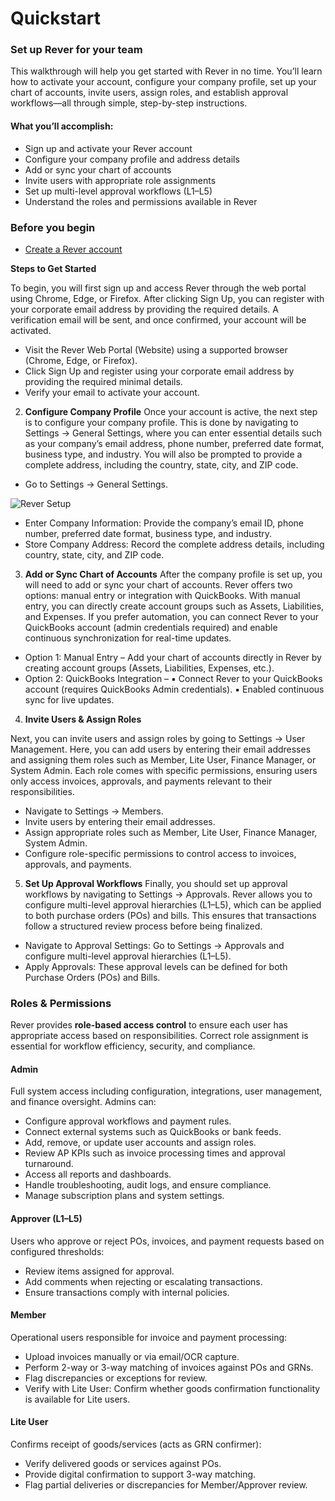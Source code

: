 # Quickstart

### Set up Rever for your team
This walkthrough will help you get started with Rever in no time.
You’ll learn how to activate your account, configure your company profile, set up your chart of accounts, invite users, assign roles, and establish approval workflows—all through simple, step-by-step instructions.


#### What you’ll accomplish:
<!-- By the end of this walkthrough, you’ll be able to: -->
- Sign up and activate your Rever account
- Configure your company profile and address details
- Add or sync your chart of accounts
- Invite users with appropriate role assignments
- Set up multi-level approval workflows (L1–L5)
- Understand the roles and permissions available in Rever


### Before you begin

 - [Create a Rever account](https://app.reverfin.ai)

**Steps to Get Started**

To begin, you will first sign up and access Rever through the web portal using Chrome, Edge, or Firefox. After clicking Sign Up, you can register with your corporate email address by providing the required details. A verification email will be sent, and once confirmed, your account will be activated.

- Visit the Rever Web Portal (Website) using a supported browser
(Chrome, Edge, or Firefox).
- Click Sign Up and register using your corporate email address by
providing the required minimal details.
- Verify your email to activate your account.

2. **Configure Company Profile**
Once your account is active, the next step is to configure your company profile. This is done by navigating to Settings → General Settings, where you can enter essential details such as your company’s email address, phone number, preferred date format, business type, and industry. You will also be prompted to provide a complete address, including the country, state, city, and ZIP code.

- Go to Settings → General Settings.

![Rever Setup](/img/productScreens/Company%20Profile.jpg)

- Enter Company Information: Provide the company’s email ID, phone
number, preferred date format, business type, and industry.
- Store Company Address: Record the complete address details,
including country, state, city, and ZIP code.


3. **Add or Sync Chart of Accounts**
After the company profile is set up, you will need to add or sync your chart of accounts. Rever offers two options: manual entry or integration with QuickBooks. With manual entry, you can directly create account groups such as Assets, Liabilities, and Expenses. If you prefer automation, you can connect Rever to your QuickBooks account (admin credentials required) and enable continuous synchronization for real-time updates.

- Option 1: Manual Entry – Add your chart of accounts directly in Rever by
creating account groups (Assets, Liabilities, Expenses, etc.).
- Option 2: QuickBooks Integration –
▪ Connect Rever to your QuickBooks account (requires QuickBooks
Admin credentials).
▪ Enabled continuous sync for live updates.

4. **Invite Users & Assign Roles**

Next, you can invite users and assign roles by going to Settings → User Management. Here, you can add users by entering their email addresses and assigning them roles such as Member, Lite User, Finance Manager, or System Admin. Each role comes with specific permissions, ensuring users only access invoices, approvals, and payments relevant to their responsibilities.

- Navigate to Settings → Members.
- Invite users by entering their email addresses.
- Assign appropriate roles such as Member, Lite User, Finance Manager,
System Admin.
- Configure role-specific permissions to control access to invoices,
approvals, and payments.

5. **Set Up Approval Workflows** 
Finally, you should set up approval workflows by navigating to Settings → Approvals. Rever allows you to configure multi-level approval hierarchies (L1–L5), which can be applied to both purchase orders (POs) and bills. This ensures that transactions follow a structured review process before being finalized.

- Navigate to Approval Settings: Go to Settings → Approvals and
configure multi-level approval hierarchies (L1–L5).
- Apply Approvals: These approval levels can be defined for both
Purchase Orders (POs) and Bills.



### Roles & Permissions

Rever provides **role-based access control** to ensure each user has appropriate access
based on responsibilities. Correct role assignment is essential for workflow efficiency,
security, and compliance.


#### Admin

Full system access including configuration, integrations, user
management, and finance oversight. Admins can:

- Configure approval workflows and payment rules.
- Connect external systems such as QuickBooks or bank feeds.
- Add, remove, or update user accounts and assign roles.
- Review AP KPIs such as invoice processing times and approval
turnaround.
- Access all reports and dashboards.
- Handle troubleshooting, audit logs, and ensure compliance.
- Manage subscription plans and system settings.


#### Approver (L1–L5)

Users who approve or reject POs, invoices, and payment requests
based on configured thresholds:

- Review items assigned for approval.
- Add comments when rejecting or escalating transactions.
- Ensure transactions comply with internal policies.


#### Member

Operational users responsible for invoice and payment processing:

- Upload invoices manually or via email/OCR capture.
- Perform 2-way or 3-way matching of invoices against POs and GRNs.
- Flag discrepancies or exceptions for review.
- Verify with Lite User: Confirm whether goods confirmation
functionality is available for Lite users.


#### Lite User

Confirms receipt of goods/services (acts as GRN confirmer):

- Verify delivered goods or services against POs.
- Provide digital confirmation to support 3-way matching.
- Flag partial deliveries or discrepancies for Member/Approver review.